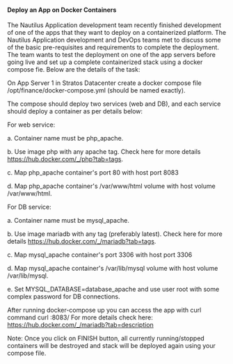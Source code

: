 #### Deploy an App on Docker Containers

The Nautilus Application development team recently finished development of one of the apps that they want to deploy on a containerized platform. The Nautilus Application development and DevOps teams met to discuss some of the basic pre-requisites and requirements to complete the deployment. The team wants to test the deployment on one of the app servers before going live and set up a complete containerized stack using a docker compose fie. Below are the details of the task:


On App Server 1 in Stratos Datacenter create a docker compose file /opt/finance/docker-compose.yml (should be named exactly).

The compose should deploy two services (web and DB), and each service should deploy a container as per details below:

For web service:

a. Container name must be php_apache.

b. Use image php with any apache tag. Check here for more details https://hub.docker.com/_/php?tab=tags.

c. Map php_apache container's port 80 with host port 8083

d. Map php_apache container's /var/www/html volume with host volume /var/www/html.

For DB service:

a. Container name must be mysql_apache.

b. Use image mariadb with any tag (preferably latest). Check here for more details https://hub.docker.com/_/mariadb?tab=tags.

c. Map mysql_apache container's port 3306 with host port 3306

d. Map mysql_apache container's /var/lib/mysql volume with host volume /var/lib/mysql.

e. Set MYSQL_DATABASE=database_apache and use user root with some complex password for DB connections.

After running docker-compose up you can access the app with curl command curl <server-ip or hostname>:8083/
For more details check here: https://hub.docker.com/_/mariadb?tab=description

Note: Once you click on FINISH button, all currently running/stopped containers will be destroyed and stack will be deployed again using your compose file.

